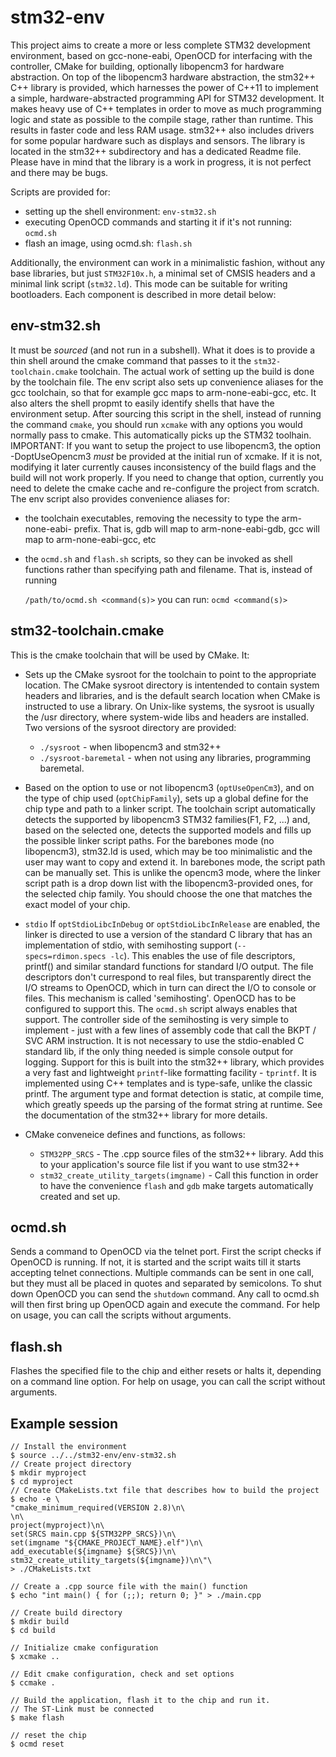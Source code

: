 # stm32-env

This project aims to create a more or less complete STM32 development environment,
based on gcc-none-eabi, OpenOCD for interfacing with the controller,
CMake for building, optionally libopencm3 for hardware abstraction. On top of
the libopencm3 hardware abstraction, the stm32++ C++ library is provided,
which harnesses the power of C++11 to implement a simple, hardware-abstracted
programming API for STM32 development. It makes heavy use of C++ templates in
order to move as much programming logic and state as possible to the compile stage,
rather than runtime. This results in faster code and less RAM usage. stm32++
also includes drivers for some popular hardware such as displays and sensors.
The library is located in the stm32++ subdirectory and has a dedicated Readme file.
Please have in mind that the library is a work in progress, it is not perfect and
there may be bugs.

Scripts are provided for:
 - setting up the shell environment: `env-stm32.sh`
 - executing OpenOCD commands and starting it if it's not running: `ocmd.sh`
 - flash an image, using ocmd.sh: `flash.sh`

Additionally, the environment can work in a minimalistic fashion, without
any base libraries, but just `STM32F10x.h`, a minimal set of CMSIS headers and a minimal
link script (`stm32.ld`). This mode can be suitable for writing bootloaders.
Each component is described in more detail below:

## env-stm32.sh

It must be _sourced_ (and not run in a subshell). What it does is to provide a
 thin shell around the cmake command that passes to it the `stm32-toolchain.cmake`
 toolchain. The actual work of setting up the build is done by the toolchain file.
 The env script also sets up convenience aliases for the gcc toolchain, so that for
 example gcc maps to arm-none-eabi-gcc, etc. It also alters the shell propmt to easily
 identify shells that have the environment setup.
 After sourcing this script in the shell, instead of running the command `cmake`,
 you should run `xcmake` with any options you would normally pass to cmake.
 This automatically picks up the STM32 toolhain.
 IMPORTANT: If you want to setup the project to use libopencm3, the option -DoptUseOpencm3
 *must* be provided at the initial run of xcmake. If it is not, modifying it later
 currently causes inconsistency of the build flags and the build will not work
 properly. If you need to change that option, currently you need to delete the
 cmake cache and re-configure the project from scratch.
 The env script also provides convenience aliases for:
  - the toolchain executables, removing the necessity to type the arm-none-eabi- prefix.
    That is, gdb will map to arm-none-eabi-gdb, gcc will map to arm-none-eabi-gcc, etc
  - the `ocmd.sh` and `flash.sh` scripts, so they can be invoked as shell functions rather
    than specifying path and filename. That is, instead of running
 
    `/path/to/ocmd.sh <command(s)>`
    you can run:
    `ocmd <command(s)>`
 
## stm32-toolchain.cmake
This is the cmake toolchain that will be used by CMake. It:

- Sets up the CMake sysroot for the toolchain to point to the appropriate location.
The CMake sysroot directory is intentended to contain system headers and libraries,
and is the default search location when CMake is instructed to use a library.
On Unix-like systems, the sysroot is usually the /usr directory, where system-wide
libs and headers are installed.
    Two versions of the sysroot directory are provided:
    - `./sysroot` - when libopencm3 and stm32++
    - `./sysroot-baremetal` - when not using any libraries, programming baremetal.

- Based on the option to use or not libopencm3 (`optUseOpenCm3`), and on the type
 of chip used (`optChipFamily`), sets up a global define for the chip type and
 path to a linker script. The toolchain script automatically detects the supported
 by libopencm3 STM32 families(F1, F2, ...) and, based on the selected one, detects
 the supported models and fills up the possible linker script paths. 
 For the barebones mode (no libopencm3), stm32.ld is used, which may be too
 minimalistic and the user may want to copy and extend it. In barebones mode, the
 script path can be manually set. This is unlike the opencm3 mode, where the linker
 script path is a drop down list with the libopencm3-provided ones, for the selected
 chip family. You should choose the one that matches the exact model of your chip.

- `stdio` If `optStdioLibcInDebug` or `optStdioLibcInRelease` are enabled, the linker
 is directed to use a version of the standard C library that has an implementation
 of stdio, with semihosting support (`--specs=rdimon.specs -lc`). This enables the
 use of file descriptors, printf() and similar standard functions for standard I/O
 output. The file descriptors don't currespond to real files, but transparently direct
 the I/O streams to OpenOCD, which in turn can direct the I/O to console or files.
 This mechanism is called 'semihosting'. OpenOCD has to be configured to support this.
 The `ocmd.sh` script always enables that support. The controller side of the semihosting
 is very simple to implement - just with a few lines of assembly code that call the
 BKPT / SVC ARM instruction. It is not necessary to use the stdio-enabled C
 standard lib, if the only thing needed is simple console output for logging.
 Support for this is built into the stm32++ library, which provides a very fast and
 lightweight `printf`-like formatting facility - `tprintf`. It is implemented
 using C++ templates and is type-safe, unlike the classic printf. The argument type
 and format detection is static, at compile time, which greatly speeds up
 the parsing of the format string at runtime. See the documentation of the stm32++
 library for more details.
- CMake conveneice defines and functions, as follows:
  - `STM32PP_SRCS` - The .cpp source files of the stm32++ library. Add this to
  your application's source file list if you want to use stm32++
  - `stm32_create_utility_targets(imgname)` - Call this function in order to have
  the convenience `flash` and `gdb` make targets automatically created and set up.

## ocmd.sh
Sends a command to OpenOCD via the telnet port. First the script checks if 
 OpenOCD is running. If not, it is started and the script waits till it starts
 accepting telnet connections. Multiple commands can be sent in one call, but they
 must all be placed in quotes and separated by semicolons.
 To shut down OpenOCD you can send the `shutdown` command. Any call to ocmd.sh will
 then first bring up OpenOCD again and execute the command. For help on usage,
 you can call the scripts without arguments.

## flash.sh
Flashes the specified file to the chip and either resets or halts it, depending on
a command line option. For help on usage, you can call the script without arguments.

## Example session

```
// Install the environment
$ source ../../stm32-env/env-stm32.sh
// Create project directory
$ mkdir myproject
$ cd myproject
// Create CMakeLists.txt file that describes how to build the project
$ echo -e \
"cmake_minimum_required(VERSION 2.8)\n\
\n\
project(myproject)\n\
set(SRCS main.cpp ${STM32PP_SRCS})\n\
set(imgname "${CMAKE_PROJECT_NAME}.elf")\n\
add_executable(${imgname} ${SRCS})\n\
stm32_create_utility_targets(${imgname})\n\"\
> ./CMakeLists.txt

// Create a .cpp source file with the main() function
$ echo "int main() { for (;;); return 0; }" > ./main.cpp

// Create build directory
$ mkdir build
$ cd build

// Initialize cmake configuration
$ xcmake ..

// Edit cmake configuration, check and set options
$ ccmake .

// Build the application, flash it to the chip and run it.
// The ST-Link must be connected
$ make flash

// reset the chip
$ ocmd reset
```
